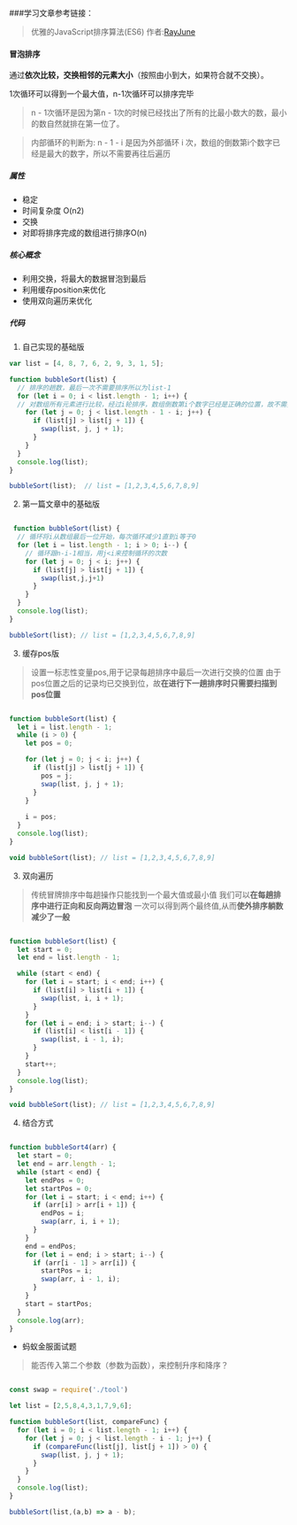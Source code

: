 
###学习文章参考链接：

> 优雅的JavaScript排序算法(ES6) 作者:[RayJune](https://github.com/rayjune)


#### 冒泡排序

通过**依次比较，交换相邻的元素大小**（按照由小到大，如果符合就不交换）。

1次循环可以得到一个最大值，n-1次循环可以排序完毕

> n - 1次循环是因为第n - 1次的时候已经找出了所有的比最小数大的数，最小的数自然就排在第一位了。


> 内部循环的判断为: n - 1 - i  是因为外部循环 i 次，数组的倒数第i个数字已经是最大的数字，所以不需要再往后遍历



##### 属性

- 稳定
- 时间复杂度 O(n2)
- 交换
- 对即将排序完成的数组进行排序O(n) 

##### 核心概念

- 利用交换，将最大的数据冒泡到最后
- 利用缓存position来优化
- 使用双向遍历来优化


##### 代码

1. 自己实现的基础版

```javascript
var list = [4, 8, 7, 6, 2, 9, 3, 1, 5];

function bubbleSort(list) {
  // 排序的趟数，最后一次不需要排序所以为list-1
  for (let i = 0; i < list.length - 1; i++) {
  // 对数组所有元素进行比较，经过i轮排序，数组倒数第i个数字已经是正确的位置，故不需要继续循环
    for (let j = 0; j < list.length - 1 - i; j++) {
      if (list[j] > list[j + 1]) {
        swap(list, j, j + 1);
      }
    }
  }
  console.log(list);
}

bubbleSort(list);  // list = [1,2,3,4,5,6,7,8,9]
```

2. 第一篇文章中的基础版

```javascript

 function bubbleSort(list) {
  // 循环将i从数组最后一位开始，每次循环减少1直到i等于0
  for (let i = list.length - 1; i > 0; i--) {
    // 循环跟n-i-1相当，用j<i来控制循环的次数
    for (let j = 0; j < i; j++) {
      if (list[j] > list[j + 1]) {
        swap(list,j,j+1)
      }
    }
  }
  console.log(list);
}

bubbleSort(list); // list = [1,2,3,4,5,6,7,8,9]

```

3. 缓存pos版

> 设置一标志性变量pos,用于记录每趟排序中最后一次进行交换的位置
> 由于pos位置之后的记录均已交换到位，故**在进行下一趟排序时只需要扫描到pos位置**

```javascript

function bubbleSort(list) {
  let i = list.length - 1;
  while (i > 0) {
    let pos = 0;

    for (let j = 0; j < i; j++) {
      if (list[j] > list[j + 1]) {
        pos = j;
        swap(list, j, j + 1);
      }
    }
    
    i = pos;
  }
  console.log(list);
}

void bubbleSort(list); // list = [1,2,3,4,5,6,7,8,9]

```

3. 双向遍历

> 传统冒牌排序中每趟操作只能找到一个最大值或最小值
> 我们可以**在每趟排序中进行正向和反向两边冒泡**
> 一次可以得到两个最终值,从而**使外排序躺数减少了一般**

```javascript

function bubbleSort(list) {
  let start = 0;
  let end = list.length - 1;

  while (start < end) {
    for (let i = start; i < end; i++) {
      if (list[i] > list[i + 1]) {
        swap(list, i, i + 1);
      }
    }
    for (let i = end; i > start; i--) {
      if (list[i] < list[i - 1]) {
        swap(list, i - 1, i);
      }
    }
    start++;
  }
  console.log(list);
}

void bubbleSort(list); // list = [1,2,3,4,5,6,7,8,9]

```

4. 结合方式

```javascript

function bubbleSort4(arr) {
  let start = 0;
  let end = arr.length - 1;
  while (start < end) {
    let endPos = 0;
    let startPos = 0;
    for (let i = start; i < end; i++) {
      if (arr[i] > arr[i + 1]) {
        endPos = i;
        swap(arr, i, i + 1);
      }
    }
    end = endPos;
    for (let i = end; i > start; i--) {
      if (arr[i - 1] > arr[i]) {
        startPos = i;
        swap(arr, i - 1, i);
      }
    }
    start = startPos;
  }
  console.log(arr);
}
```

- 蚂蚁金服面试题
> 能否传入第二个参数（参数为函数），来控制升序和降序？

```javascript

const swap = require('./tool')

let list = [2,5,8,4,3,1,7,9,6];

function bubbleSort(list, compareFunc) {
  for (let i = 0; i < list.length - 1; i++) {
    for (let j = 0; j < list.length - i - 1; j++) {
      if (compareFunc(list[j], list[j + 1]) > 0) {
        swap(list, j, j + 1);
      }
    }
  }
  console.log(list);
}

bubbleSort(list,(a,b) => a - b);


```